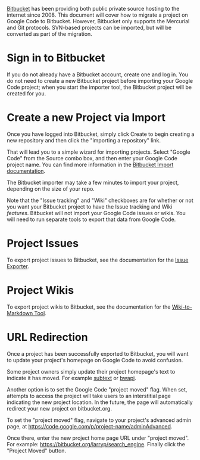 [Bitbucket](https://bitbucket.org) has been providing both public private source hosting to the internet since 2008. This document will cover how to migrate a project on Google Code to Bitbucket. However, Bitbucket only supports the Mercurial and Git protocols. SVN-based projects can be imported, but will be converted as part of the migration.

# Sign in to Bitbucket #
If you do not already have a Bitbucket account, create one and log in. You do not need to create a new Bitbucket project before importing your Google Code project; when you start the importer tool, the Bitbucket project will be created for you.

# Create a new Project via Import #
Once you have logged into Bitbucket, simply click Create to begin creating a new repository and then click the "importing a repository" link.

That will lead you to a simple wizard for importing projects. Select "Google Code" from the Source combo box, and then enter your Google Code project name. You can find more information in the [Bitbucket Import documentation](https://confluence.atlassian.com/display/BITBUCKET/Import+code+from+an+existing+project).

The Bitbucket importer may take a few minutes to import your project, depending on the size of your repo.

Note that the "Issue tracking" and "Wiki" checkboxes are for whether or not you want your Bitbucket project to have the Issue tracking and Wiki _features_. Bitbucket will not import your Google Code issues or wikis. You will need to run separate tools to export that data from Google Code.

# Project Issues #
To export project issues to Bitbucket, see the documentation for the [Issue Exporter](IssueExporterTool.md).

# Project Wikis #
To export project wikis to Bitbucket, see the documentation for the [Wiki-to-Markdown Tool](WikiToMarkdownTool.md).

# URL Redirection #
Once a project has been successfully exported to Bitbucket, you will want to update your project's homepage on Google Code to avoid confusion.

Some project owners simply update their project homepage's text to indicate it has moved. For example [subtext](http://code.google.com/p/subtext) or [bwapi](http://code.google.com/p/bwapi).

Another option is to set the Google Code "project moved" flag. When set, attempts to access the project will take users to an interstitial page indicating the new project location. In the future, the page will automatically redirect your new project on bitbucket.org.

To set the "project moved" flag, navigate to your project's advanced admin page, at https://code.google.com/p/project-name/adminAdvanced.

Once there, enter the new project home page URL under "project moved". For example: https://bitbucket.org/larryp/search_engine. Finally click the "Project Moved" button.